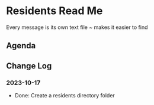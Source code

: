 # Residents Read Me

Every message is its own text file ~ makes it easier to find


## Agenda


## Change Log


### 2023-10-17

* Done: Create a residents directory folder
